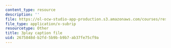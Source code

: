 ```yaml
---
content_type: resource
description: ''
file: https://ol-ocw-studio-app-production.s3.amazonaws.com/courses/res-6-012-introduction-to-probability-spring-2018/2675848db2fd5b9bb9b7ab37fe75cf9a_cph71QcwHeQ.vtt
file_type: application/x-subrip
resourcetype: Other
title: 3play caption file
uid: 2675848d-b2fd-5b9b-b9b7-ab37fe75cf9a
---
```

